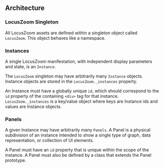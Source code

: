 ## Architecture

### LocusZoom Singleton

All LocusZoom assets are defined within a singleton object called `LocusZoom`. This object behaves like a namespace.

### Instances

A single LocusZoom manifestation, with independent display parameters and state, is an `Instance`.

The `LocusZoom` singleton may have arbitrarily many `Instance` objects. Instance objects are stored in the `LocusZoom._instances` property.

An Instance must have a globally unique `id`, which should correspond to the `id` property of the containing `<div>` tag for that instance. `LocusZoom._instances` is a key/value object where keys are Instance ids and values are Instance objects.

### Panels

A given Instance may have arbitrarily many `Panels`. A Panel is a physical subdivision of an instance intended to show a single type of graph, data representation, or collection of UI elements.

A Panel must have an `id` property that is unique within the scope of the instance. A Panel must also be defined by a class that extends the Panel prototype.
